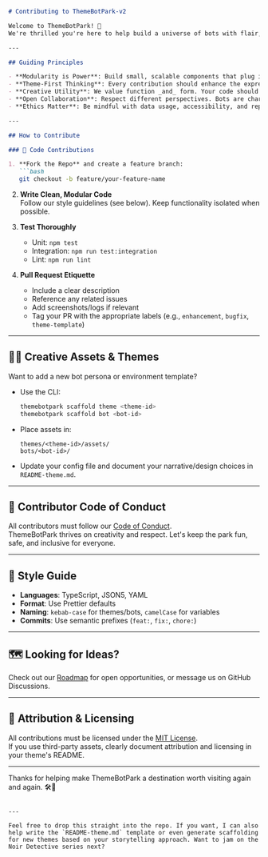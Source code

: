 ```markdown
# Contributing to ThemeBotPark-v2

Welcome to ThemeBotPark! 🎢  
We're thrilled you're here to help build a universe of bots with flair, purpose, and immersion. Whether you're a developer, designer, storyteller, or dreamer—your contributions fuel the future of themed interaction.

---

## Guiding Principles

- **Modularity is Power**: Build small, scalable components that plug into any theme or bot persona.
- **Theme-First Thinking**: Every contribution should enhance the expressive richness of bot environments.
- **Creative Utility**: We value function _and_ form. Your code should be both elegant and purposeful.
- **Open Collaboration**: Respect different perspectives. Bots are characters, and we want a diverse cast.
- **Ethics Matter**: Be mindful with data usage, accessibility, and representation.

---

## How to Contribute

### 🔧 Code Contributions

1. **Fork the Repo** and create a feature branch:
   ```bash
   git checkout -b feature/your-feature-name
   ```

2. **Write Clean, Modular Code**  
   Follow our style guidelines (see below). Keep functionality isolated when possible.

3. **Test Thoroughly**  
   - Unit: `npm test`  
   - Integration: `npm run test:integration`  
   - Lint: `npm run lint`

4. **Pull Request Etiquette**  
   - Include a clear description  
   - Reference any related issues  
   - Add screenshots/logs if relevant  
   - Tag your PR with the appropriate labels (e.g., `enhancement`, `bugfix`, `theme-template`)

---

## 👩‍🎨 Creative Assets & Themes

Want to add a new bot persona or environment template?

- Use the CLI:  
  ```bash
  themebotpark scaffold theme <theme-id>
  themebotpark scaffold bot <bot-id>
  ```

- Place assets in:  
  ```
  themes/<theme-id>/assets/
  bots/<bot-id>/
  ```

- Update your config file and document your narrative/design choices in `README-theme.md`.

---

## 🤝 Contributor Code of Conduct

All contributors must follow our [Code of Conduct](./CODE_OF_CONDUCT.md).  
ThemeBotPark thrives on creativity and respect. Let's keep the park fun, safe, and inclusive for everyone.

---

## 🧭 Style Guide

- **Languages**: TypeScript, JSON5, YAML  
- **Format**: Use Prettier defaults  
- **Naming**: `kebab-case` for themes/bots, `camelCase` for variables  
- **Commits**: Use semantic prefixes (`feat:`, `fix:`, `chore:`)  

---

## 🗺️ Looking for Ideas?

Check out our [Roadmap](./README.md#roadmap) for open opportunities, or message us on GitHub Discussions.

---

## 🎁 Attribution & Licensing

All contributions must be licensed under the [MIT License](./LICENSE).  
If you use third-party assets, clearly document attribution and licensing in your theme's README.

---

Thanks for helping make ThemeBotPark a destination worth visiting again and again. 🛠️🌈
```

---

Feel free to drop this straight into the repo. If you want, I can also help write the `README-theme.md` template or even generate scaffolding for new themes based on your storytelling approach. Want to jam on the Noir Detective series next?
